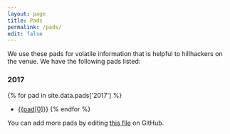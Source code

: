 ```yaml
---
layout: page
title: Pads
permalink: /pads/
edit: false
---
```


We use these pads for volatile information that is helpful
to hillhackers on the venue. We have the following pads listed:

### 2017

{% for pad in site.data.pads['2017'] %}
- [{{pad[0]}}](https://pads.hillhacks.in/{{pad[1]}})
{% endfor %}

You can add more pads by editing [this file][pads.yml] on GitHub.

[pads.yml]: https://github.com/hillhacks/website/blob/master/_data/pads.yml